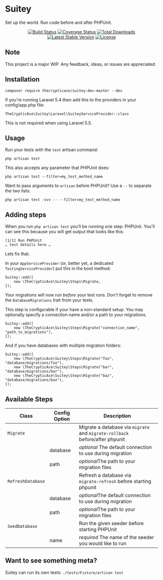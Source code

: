 # Suitey
Set up the world. Run code before and after PHPUnit.

<p align="center">
<a href="https://travis-ci.org/thecrypticace/suitey"><img src="https://travis-ci.org/thecrypticace/suitey.svg" alt="Build Status"></a>
<a href="https://codecov.io/github/thecrypticace/suitey?branch=master"><img src="https://img.shields.io/codecov/c/github/thecrypticace/suitey/master.svg" alt="Coverage Status"></a>
<a href="https://packagist.org/packages/thecrypticace/suitey"><img src="https://poser.pugx.org/thecrypticace/suitey/d/total.svg" alt="Total Downloads"></a>
<a href="https://packagist.org/packages/thecrypticace/suitey"><img src="https://poser.pugx.org/thecrypticace/suitey/v/stable.svg" alt="Latest Stable Version"></a>
<a href="https://packagist.org/packages/thecrypticace/suitey"><img src="https://poser.pugx.org/thecrypticace/suitey/license.svg" alt="License"></a>
</p>

## Note
This project is a major WIP. Any feedback, ideas, or issues are appreciated.

## Installation

`composer require thecrypticace/suitey:dev-master --dev`

If you're running Laravel 5.4 then add this to the providers in your config/app.php file:

`TheCrypticAce\Suitey\Laravel\SuiteyServiceProvider::class`

This is not required when using Laravel 5.5.

## Usage

Run your tests with the `test` artisan command:
```
php artisan test
```

This also accepts any parameter that PHPUnit does:
```
php artisan test --filter=my_test_method_name
```

Want to pass arguments to `artisan` before PHPUnit? Use a `--` to separate the two lists:
```
php artisan test -vvv -- --filter=my_test_method_name
```

## Adding steps

When you run `php artisan test` you'll be running one step: PHPUnit. You'll can see this because you will get
output that looks like this:
```
[1/1] Run PHPUnit
… test details here …
```

Lets fix that.

In your `AppServiceProvider` (or, better yet, a dedicated `TestingServiceProvider`) put this in the boot method:

```
Suitey::add([
    new \TheCrypticAce\Suitey\Steps\Migrate,
]);
```

Your migrations will now run _before_ your test runs. Don't forget to remove the `DatabaseMigrations` trait from your tests.

This step is configurable if your have a non-standard setup. You may optionally specify a connection name and/or a path to your migrations.
```
Suitey::add([
    new \TheCrypticAce\Suitey\Steps\Migrate("connection_name", "path_to_migrations"),
]);
```

And if you have databases with multiple migration folders:
```
Suitey::add([
    new \TheCrypticAce\Suitey\Steps\Migrate("foo", "database/migrations/foo"),
    new \TheCrypticAce\Suitey\Steps\Migrate("bar", "database/migrations/bar"),
    new \TheCrypticAce\Suitey\Steps\Migrate("baz", "database/migrations/baz"),
]);
```

## Available Steps

| Class | Config Option | Description |
| ------|---------------|-------------|
| `Migrate` | | Migrate a database via `migrate` and `migrate:rollback` before/after phpunit |
|  | database | *optional* The default connection to use during migration |
|  | path | *optional*The path to your migration files |
| `RefreshDatabase` | | Refresh a database via `migrate:refresh` before starting phpunit |
|  | database | *optional*The default connection to use during migration |
|  | path | *optional*The path to your migration files |
| `SeedDatabase` | | Run the given seeder before starting PHPUnit |
|  | name | *required* The name of the seeder you would like to run |

## Want to see something meta?

Suitey can run its own tests:
`./tests/Fixture/artisan test`
